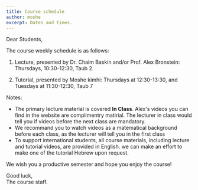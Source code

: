 ```yaml
---
title: Course schedule
author: moshe
excerpt: Dates and times.
---
```


Dear Students,

The course weekly schedule is as follows:

1. Lecture, presented by Dr. Chaim Baskin and/or Prof. Alex Bronstein:
	Thursdays, 10:30-12:30, Taub 2.  

2. Tutorial, presented by Moshe kimhi:
	Thursdays at 12:30-13:30, and Tuesdays at 11:30-12:30, Taub 7


Notes:
- The primary lecture material is covered **In Class**.
	Alex's videos you can find in the website are complimentry matirial.
	The lecturer in class would tell you if videos before the next class are mandatory.
- We recommand you to watch videos as a matematical background before each class, 
	as the lecturer will tell you in the first class
- To support international students, all course materials, including lecture
  and tutorial videos, are provided in English. we can make an effort to make one of the tutorial Hebrew upon request.

We wish you a productive semester and hope you enjoy the course!


Good luck,  
The course staff.

